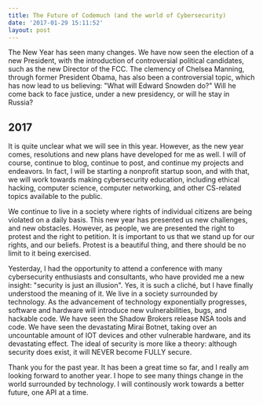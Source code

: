 ```yaml
---
title: The Future of Codemuch (and the world of Cybersecurity)
date: '2017-01-29 15:11:52'
layout: post
---
```

The New Year has seen many changes. We have now seen the election of a new President, with the introduction of controversial political candidates, such as the new Director of the FCC. The clemency of Chelsea Manning, through former President Obama, has also been a controversial topic, which has now lead to us believing: "What will Edward Snowden do?" Will he come back to face justice, under a new presidency, or will he stay in Russia?  

## 2017

It is quite unclear what we will see in this year. However, as the new year comes, resolutions and new plans have developed for me as well. I will of course, continue to blog, continue to post, and continue my projects and endeavors. In fact, I will be starting a nonprofit startup soon, and with that, we will work towards making cybersecurity education, including ethical hacking, computer science, computer networking, and other CS-related topics available to the public.  

We continue to live in a society where rights of individual citizens are being violated on a daily basis. This new year has presented us new challenges, and new obstacles. However, as people, we are presented the right to protest and the right to petition. It is important to us that we stand up for our rights, and our beliefs. Protest is a beautiful thing, and there should be no limit to it being exercised.  

Yesterday, I had the opportunity to attend a conference with many cybersecurity enthusiasts and consultants, who have provided me a new insight: "security is just an illusion". Yes, it is such a cliché, but I have finally understood the meaning of it. We live in a society surrounded by technology. As the advancement of technology exponentially progresses, software and hardware will introduce new vulnerabilities, bugs, and hackable code. We have seen the Shadow Brokers release NSA tools and code. We have seen the devastating Mirai Botnet, taking over an uncountable amount of IOT devices and other vulnerable hardware, and its devastating effect. The ideal of security is more like a theory: although security does exist, it will NEVER become FULLY secure.  

Thank you for the past year. It has been a great time so far, and I really am looking forward to another year. I hope to see many things change in the world surrounded by technology. I will continously work towards a better future, one API at a time.